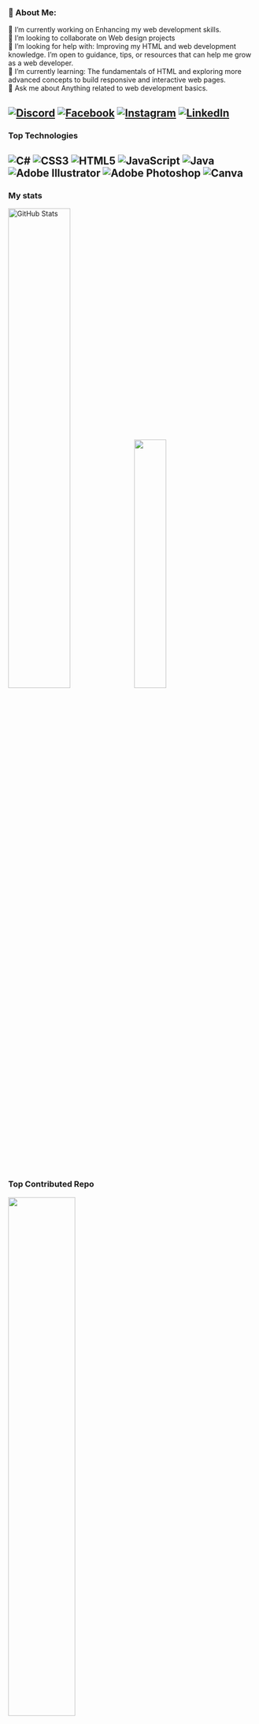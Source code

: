 

### 💫 About Me:
🔭 I’m currently working on Enhancing my web development skills.<br>👯 I’m looking to collaborate on Web design projects<br>🤝 I’m looking for help with: Improving my HTML and web development knowledge. I’m open to guidance, tips, or resources that can help me grow as a web developer.<br>🌱 I’m currently learning: The fundamentals of HTML and exploring more advanced concepts to build responsive and interactive web pages.<br>💬 Ask me about Anything related to web development basics.<br><be>

[![Discord](https://img.shields.io/badge/Discord-%237289DA.svg?logo=discord&logoColor=white)](https://discord.gg/https://discord.gg/DwGZuHpj) [![Facebook](https://img.shields.io/badge/Facebook-%231877F2.svg?logo=Facebook&logoColor=white)](https://facebook.com/muhannadajm) [![Instagram](https://img.shields.io/badge/Instagram-%23E4405F.svg?logo=Instagram&logoColor=white)](https://instagram.com/Muhannadajm) [![LinkedIn](https://img.shields.io/badge/LinkedIn-%230077B5.svg?logo=linkedin&logoColor=white)](https://linkedin.com/in/mohannad-samara)
---
### Top Technologies ###
![C#](https://img.shields.io/badge/c%23-%23239120.svg?style=flat&logo=csharp&logoColor=white) ![CSS3](https://img.shields.io/badge/css3-%231572B6.svg?style=flat&logo=css3&logoColor=white) ![HTML5](https://img.shields.io/badge/html5-%23E34F26.svg?style=flat&logo=html5&logoColor=white) ![JavaScript](https://img.shields.io/badge/javascript-%23323330.svg?style=flat&logo=javascript&logoColor=%23F7DF1E) ![Java](https://img.shields.io/badge/java-%23ED8B00.svg?style=flat&logo=openjdk&logoColor=white) ![Adobe Illustrator](https://img.shields.io/badge/adobe%20illustrator-%23FF9A00.svg?style=flat&logo=adobe%20illustrator&logoColor=white) ![Adobe Photoshop](https://img.shields.io/badge/adobe%20photoshop-%2331A8FF.svg?style=flat&logo=adobe%20photoshop&logoColor=white) ![Canva](https://img.shields.io/badge/Canva-%2300C4CC.svg?style=flat&logo=Canva&logoColor=white)
---
###  My stats ###

<div align="left">
      <img src="https://github-readme-streak-stats.herokuapp.com/?user=MuhannadAjm&theme=dark&hide_border=false" alt="GitHub Stats" style="width: 50%;">
      <img src="https://github-readme-stats.vercel.app/api/top-langs/?username=MuhannadAjm&theme=radical&hide_border=false&include_all_commits=false&count_private=false&layout=compact" style="width: 36%;">
</div>

###  Top Contributed Repo ###
<div align="left">
<img src="https://github-contributor-stats.vercel.app/api?username=MuhannadAjm&limit=5&theme=dark&combine_all_yearly_contributions=true" style="width: 52%;">
</div>

  ### Donating
 [![PayPal](https://img.shields.io/badge/PayPal-00457C?logo=paypal&logoColor=white)](https://paypal.me/MuhannadAjm)  [![BuyMeACoffee](https://img.shields.io/badge/Buy%20Me%20a%20Coffee-ffdd00?logo=buy-me-a-coffee&logoColor=white)](https://buymeacoffee.com/muhannadajm)
